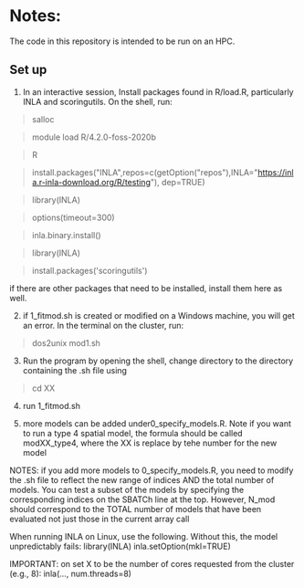 # Notes:

The code in this repository is intended to be run on an HPC. 

## Set up

1) In an interactive session, Install packages found in R/load.R, particularly INLA and scoringutils. On the shell, run:

> salloc

> module load R/4.2.0-foss-2020b
 
> R

> install.packages("INLA",repos=c(getOption("repos"),INLA="https://inla.r-inla-download.org/R/testing"), dep=TRUE)

> library(INLA)

> options(timeout=300)

> inla.binary.install()

> library(INLA)

> install.packages('scoringutils')

if there are other packages that need to be installed, install them here as well.

2) if 1_fitmod.sh is created or modified on a Windows machine, you will get an error. In the terminal on the cluster, run:
> dos2unix mod1.sh

3) Run the program by opening the shell, change directory to the directory containing the .sh file using 
> cd XX

4) run 1_fitmod.sh 

5) more models can be added under0_specify_models.R. Note if you want to run a type 4 spatial model, the formula should be called modXX_type4, where the XX is replace by tehe number for the new model

NOTES: if you add more models to 0_specify_models.R, you need to modify the .sh file to reflect the new range of indices AND the total number of models. You can test a subset of the models by specifying the corresponding indices on the SBATCh line at the top. However, N_mod should correspond to the TOTAL number of models that have been evaluated not just those in the current array call

When running INLA on Linux, use the following. Without this, the model unpredictably fails:
library(INLA)
inla.setOption(mkl=TRUE)

IMPORTANT: on set X to be the number of cores requested from the cluster (e.g., 8): inla(..., num.threads=8) 
